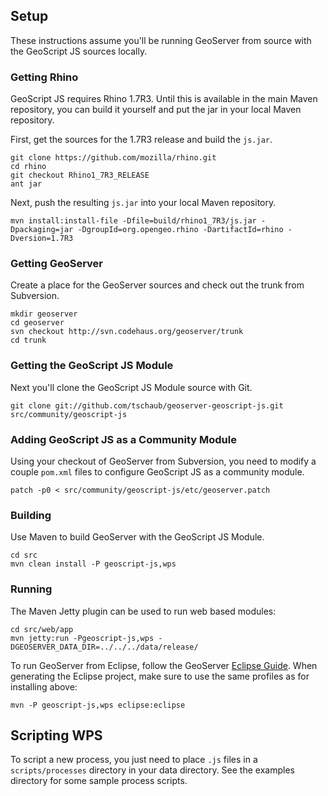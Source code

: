 ## Setup

These instructions assume you'll be running GeoServer from source with the GeoScript JS sources locally.

### Getting Rhino

GeoScript JS requires Rhino 1.7R3.  Until this is available in the main Maven repository, you can build it yourself and put the jar in your local Maven repository.

First, get the sources for the 1.7R3 release and build the `js.jar`.

    git clone https://github.com/mozilla/rhino.git
    cd rhino
    git checkout Rhino1_7R3_RELEASE
    ant jar

Next, push the resulting `js.jar` into your local Maven repository.

    mvn install:install-file -Dfile=build/rhino1_7R3/js.jar -Dpackaging=jar -DgroupId=org.opengeo.rhino -DartifactId=rhino -Dversion=1.7R3

### Getting GeoServer

Create a place for the GeoServer sources and check out the trunk from Subversion.

    mkdir geoserver
    cd geoserver
    svn checkout http://svn.codehaus.org/geoserver/trunk
    cd trunk

### Getting the GeoScript JS Module

Next you'll clone the GeoScript JS Module source with Git.

    git clone git://github.com/tschaub/geoserver-geoscript-js.git src/community/geoscript-js

### Adding GeoScript JS as a Community Module

Using your checkout of GeoServer from Subversion, you need to modify a couple `pom.xml` files to configure GeoScript JS as a community module.

    patch -p0 < src/community/geoscript-js/etc/geoserver.patch
    
### Building

Use Maven to build GeoServer with the GeoScript JS Module.

    cd src
    mvn clean install -P geoscript-js,wps

### Running

The Maven Jetty plugin can be used to run web based modules:

    cd src/web/app
    mvn jetty:run -Pgeoscript-js,wps -DGEOSERVER_DATA_DIR=../../../data/release/

To run GeoServer from Eclipse, follow the GeoServer [Eclipse Guide](http://docs.geoserver.org/latest/en/developer/eclipse-guide/index.html).  When generating the Eclipse project, make sure to use the same profiles as for installing above:

    mvn -P geoscript-js,wps eclipse:eclipse

## Scripting WPS

To script a new process, you just need to place `.js` files in a `scripts/processes` directory in your data directory.  See the examples directory for some sample process scripts.
